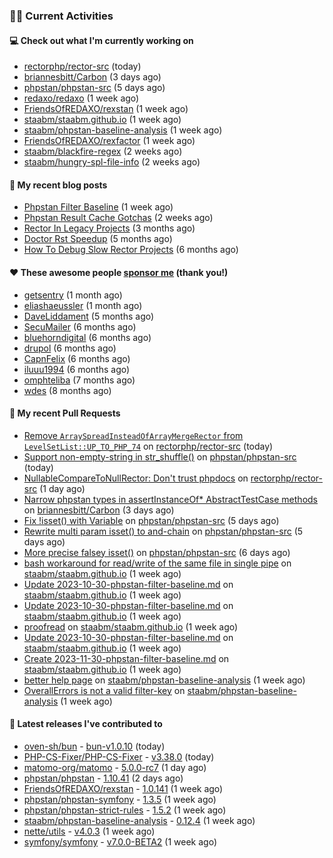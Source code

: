 ### 👨‍💻 Current Activities


#### 💻 Check out what I'm currently working on

- [rectorphp/rector-src](https://github.com/rectorphp/rector-src) (today)
- [briannesbitt/Carbon](https://github.com/briannesbitt/Carbon) (3 days ago)
- [phpstan/phpstan-src](https://github.com/phpstan/phpstan-src) (5 days ago)
- [redaxo/redaxo](https://github.com/redaxo/redaxo) (1 week ago)
- [FriendsOfREDAXO/rexstan](https://github.com/FriendsOfREDAXO/rexstan) (1 week ago)
- [staabm/staabm.github.io](https://github.com/staabm/staabm.github.io) (1 week ago)
- [staabm/phpstan-baseline-analysis](https://github.com/staabm/phpstan-baseline-analysis) (1 week ago)
- [FriendsOfREDAXO/rexfactor](https://github.com/FriendsOfREDAXO/rexfactor) (1 week ago)
- [staabm/blackfire-regex](https://github.com/staabm/blackfire-regex) (2 weeks ago)
- [staabm/hungry-spl-file-info](https://github.com/staabm/hungry-spl-file-info) (2 weeks ago)


#### 📜 My recent blog posts

- [Phpstan Filter Baseline](https://staabm.github.io/2023/10/30/phpstan-filter-baseline.html) (1 week ago)
- [Phpstan Result Cache Gotchas](https://staabm.github.io/2023/10/21/phpstan-result-cache-gotchas.html) (2 weeks ago)
- [Rector In Legacy Projects](https://staabm.github.io/2023/07/23/rector-in-legacy-projects.html) (3 months ago)
- [Doctor Rst Speedup](https://staabm.github.io/2023/05/18/doctor-rst-speedup.html) (5 months ago)
- [How To Debug Slow Rector Projects](https://staabm.github.io/2023/05/10/how-to-debug-slow-rector-projects.html) (6 months ago)


#### ❤️ These awesome people [sponsor me](https://github.com/sponsors/staabm) (thank you!)

- [getsentry](https://github.com/getsentry) (1 month ago)
- [eliashaeussler](https://github.com/eliashaeussler) (1 month ago)
- [DaveLiddament](https://github.com/DaveLiddament) (5 months ago)
- [SecuMailer](https://github.com/SecuMailer) (6 months ago)
- [bluehorndigital](https://github.com/bluehorndigital) (6 months ago)
- [drupol](https://github.com/drupol) (6 months ago)
- [CapnFelix](https://github.com/CapnFelix) (6 months ago)
- [iluuu1994](https://github.com/iluuu1994) (6 months ago)
- [omphteliba](https://github.com/omphteliba) (7 months ago)
- [wdes](https://github.com/wdes) (8 months ago)


#### 🔨 My recent Pull Requests

- [Remove `ArraySpreadInsteadOfArrayMergeRector` from `LevelSetList::UP_TO_PHP_74`](https://github.com/rectorphp/rector-src/pull/5228) on [rectorphp/rector-src](https://github.com/rectorphp/rector-src) (today)
- [Support non-empty-string in str_shuffle()](https://github.com/phpstan/phpstan-src/pull/2717) on [phpstan/phpstan-src](https://github.com/phpstan/phpstan-src) (today)
- [NullableCompareToNullRector: Don&#39;t trust phpdocs](https://github.com/rectorphp/rector-src/pull/5225) on [rectorphp/rector-src](https://github.com/rectorphp/rector-src) (1 day ago)
- [Narrow phpstan types in assertInstanceOf* AbstractTestCase methods](https://github.com/briannesbitt/Carbon/pull/2879) on [briannesbitt/Carbon](https://github.com/briannesbitt/Carbon) (3 days ago)
- [Fix !isset() with Variable](https://github.com/phpstan/phpstan-src/pull/2710) on [phpstan/phpstan-src](https://github.com/phpstan/phpstan-src) (5 days ago)
- [Rewrite multi param isset() to and-chain](https://github.com/phpstan/phpstan-src/pull/2709) on [phpstan/phpstan-src](https://github.com/phpstan/phpstan-src) (5 days ago)
- [More precise falsey isset()](https://github.com/phpstan/phpstan-src/pull/2708) on [phpstan/phpstan-src](https://github.com/phpstan/phpstan-src) (6 days ago)
- [bash workaround for read/write of the same file in single pipe](https://github.com/staabm/staabm.github.io/pull/104) on [staabm/staabm.github.io](https://github.com/staabm/staabm.github.io) (1 week ago)
- [Update 2023-10-30-phpstan-filter-baseline.md](https://github.com/staabm/staabm.github.io/pull/103) on [staabm/staabm.github.io](https://github.com/staabm/staabm.github.io) (1 week ago)
- [Update 2023-10-30-phpstan-filter-baseline.md](https://github.com/staabm/staabm.github.io/pull/102) on [staabm/staabm.github.io](https://github.com/staabm/staabm.github.io) (1 week ago)
- [proofread](https://github.com/staabm/staabm.github.io/pull/101) on [staabm/staabm.github.io](https://github.com/staabm/staabm.github.io) (1 week ago)
- [Update 2023-10-30-phpstan-filter-baseline.md](https://github.com/staabm/staabm.github.io/pull/100) on [staabm/staabm.github.io](https://github.com/staabm/staabm.github.io) (1 week ago)
- [Create 2023-11-30-phpstan-filter-baseline.md](https://github.com/staabm/staabm.github.io/pull/99) on [staabm/staabm.github.io](https://github.com/staabm/staabm.github.io) (1 week ago)
- [better help page](https://github.com/staabm/phpstan-baseline-analysis/pull/145) on [staabm/phpstan-baseline-analysis](https://github.com/staabm/phpstan-baseline-analysis) (1 week ago)
- [OverallErrors is not a valid filter-key](https://github.com/staabm/phpstan-baseline-analysis/pull/144) on [staabm/phpstan-baseline-analysis](https://github.com/staabm/phpstan-baseline-analysis) (1 week ago)


#### 🔭 Latest releases I've contributed to

- [oven-sh/bun](https://github.com/oven-sh/bun) - [bun-v1.0.10](https://github.com/oven-sh/bun/releases/tag/bun-v1.0.10) (today)
- [PHP-CS-Fixer/PHP-CS-Fixer](https://github.com/PHP-CS-Fixer/PHP-CS-Fixer) - [v3.38.0](https://github.com/PHP-CS-Fixer/PHP-CS-Fixer/releases/tag/v3.38.0) (today)
- [matomo-org/matomo](https://github.com/matomo-org/matomo) - [5.0.0-rc7](https://github.com/matomo-org/matomo/releases/tag/5.0.0-rc7) (1 day ago)
- [phpstan/phpstan](https://github.com/phpstan/phpstan) - [1.10.41](https://github.com/phpstan/phpstan/releases/tag/1.10.41) (2 days ago)
- [FriendsOfREDAXO/rexstan](https://github.com/FriendsOfREDAXO/rexstan) - [1.0.141](https://github.com/FriendsOfREDAXO/rexstan/releases/tag/1.0.141) (1 week ago)
- [phpstan/phpstan-symfony](https://github.com/phpstan/phpstan-symfony) - [1.3.5](https://github.com/phpstan/phpstan-symfony/releases/tag/1.3.5) (1 week ago)
- [phpstan/phpstan-strict-rules](https://github.com/phpstan/phpstan-strict-rules) - [1.5.2](https://github.com/phpstan/phpstan-strict-rules/releases/tag/1.5.2) (1 week ago)
- [staabm/phpstan-baseline-analysis](https://github.com/staabm/phpstan-baseline-analysis) - [0.12.4](https://github.com/staabm/phpstan-baseline-analysis/releases/tag/0.12.4) (1 week ago)
- [nette/utils](https://github.com/nette/utils) - [v4.0.3](https://github.com/nette/utils/releases/tag/v4.0.3) (1 week ago)
- [symfony/symfony](https://github.com/symfony/symfony) - [v7.0.0-BETA2](https://github.com/symfony/symfony/releases/tag/v7.0.0-BETA2) (1 week ago)
